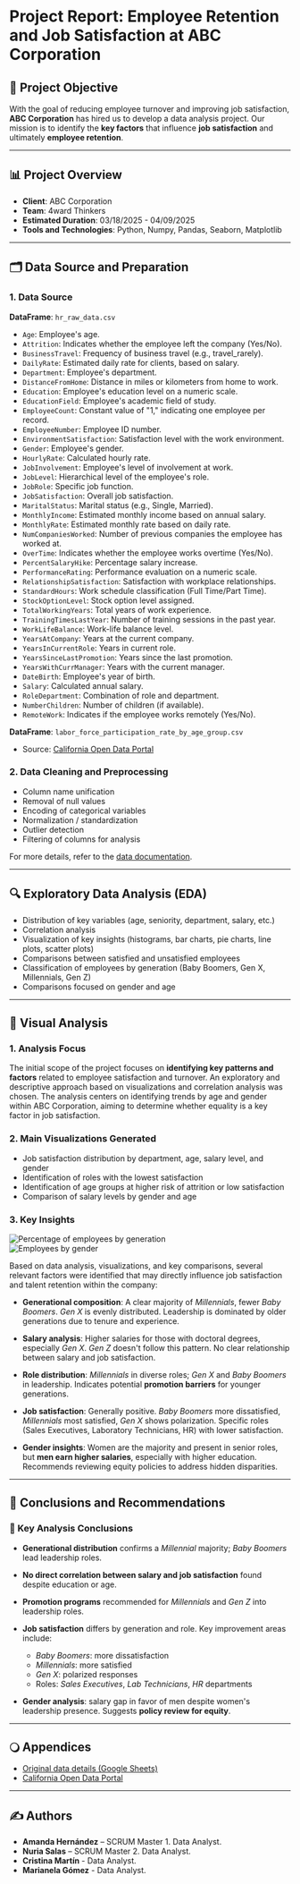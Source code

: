 # Project Report: Employee Retention and Job Satisfaction at ABC Corporation

## 🌟 Project Objective

With the goal of reducing employee turnover and improving job satisfaction, **ABC Corporation** has hired us to develop a data analysis project. Our mission is to identify the **key factors** that influence **job satisfaction** and ultimately **employee retention**.

---

## 📊 Project Overview

- **Client**: ABC Corporation  
- **Team**: 4ward Thinkers  
- **Estimated Duration**: 03/18/2025 - 04/09/2025  
- **Tools and Technologies**: Python, Numpy, Pandas, Seaborn, Matplotlib

---

## 🗂️ Data Source and Preparation

### 1. Data Source

**DataFrame**: `hr_raw_data.csv`

- `Age`: Employee's age.
- `Attrition`: Indicates whether the employee left the company (Yes/No).
- `BusinessTravel`: Frequency of business travel (e.g., travel_rarely).
- `DailyRate`: Estimated daily rate for clients, based on salary.
- `Department`: Employee's department.
- `DistanceFromHome`: Distance in miles or kilometers from home to work.
- `Education`: Employee's education level on a numeric scale.
- `EducationField`: Employee's academic field of study.
- `EmployeeCount`: Constant value of "1," indicating one employee per record.
- `EmployeeNumber`: Employee ID number.
- `EnvironmentSatisfaction`: Satisfaction level with the work environment.
- `Gender`: Employee's gender.
- `HourlyRate`: Calculated hourly rate.
- `JobInvolvement`: Employee's level of involvement at work.
- `JobLevel`: Hierarchical level of the employee's role.
- `JobRole`: Specific job function.
- `JobSatisfaction`: Overall job satisfaction.
- `MaritalStatus`: Marital status (e.g., Single, Married).
- `MonthlyIncome`: Estimated monthly income based on annual salary.
- `MonthlyRate`: Estimated monthly rate based on daily rate.
- `NumCompaniesWorked`: Number of previous companies the employee has worked at.
- `OverTime`: Indicates whether the employee works overtime (Yes/No).
- `PercentSalaryHike`: Percentage salary increase.
- `PerformanceRating`: Performance evaluation on a numeric scale.
- `RelationshipSatisfaction`: Satisfaction with workplace relationships.
- `StandardHours`: Work schedule classification (Full Time/Part Time).
- `StockOptionLevel`: Stock option level assigned.
- `TotalWorkingYears`: Total years of work experience.
- `TrainingTimesLastYear`: Number of training sessions in the past year.
- `WorkLifeBalance`: Work-life balance level.
- `YearsAtCompany`: Years at the current company.
- `YearsInCurrentRole`: Years in current role.
- `YearsSinceLastPromotion`: Years since the last promotion.
- `YearsWithCurrManager`: Years with the current manager.
- `DateBirth`: Employee's year of birth.
- `Salary`: Calculated annual salary.
- `RoleDepartment`: Combination of role and department.
- `NumberChildren`: Number of children (if available).
- `RemoteWork`: Indicates if the employee works remotely (Yes/No).

**DataFrame**: `labor_force_participation_rate_by_age_group.csv`

- Source: [California Open Data Portal](https://data.ca.gov/dataset/labor-force-participation-rate-by-age-group/resource/d58bfa55-8f7f-438f-9e46-0cae78a80d91)

### 2. Data Cleaning and Preprocessing

- Column name unification
- Removal of null values
- Encoding of categorical variables
- Normalization / standardization
- Outlier detection
- Filtering of columns for analysis

For more details, refer to the [data documentation](https://docs.google.com/spreadsheets/d/1pLfwP7zJ8qAkEuVE2P4qM-kj6z-0E_emVTnwHtOpboE/edit?usp=sharing).

---

## 🔍 Exploratory Data Analysis (EDA)

- Distribution of key variables (age, seniority, department, salary, etc.)
- Correlation analysis
- Visualization of key insights (histograms, bar charts, pie charts, line plots, scatter plots)
- Comparisons between satisfied and unsatisfied employees
- Classification of employees by generation (Baby Boomers, Gen X, Millennials, Gen Z)
- Comparisons focused on gender and age

---

## 🤔 Visual Analysis

### 1. Analysis Focus

The initial scope of the project focuses on **identifying key patterns and factors** related to employee satisfaction and turnover. An exploratory and descriptive approach based on visualizations and correlation analysis was chosen. The analysis centers on identifying trends by age and gender within ABC Corporation, aiming to determine whether equality is a key factor in job satisfaction.

### 2. Main Visualizations Generated

- Job satisfaction distribution by department, age, salary level, and gender
- Identification of roles with the lowest satisfaction
- Identification of age groups at higher risk of attrition or low satisfaction
- Comparison of salary levels by gender and age

### 3. Key Insights

![Percentage of employees by generation](img/empleados_gen.png)  
![Employees by gender](img/empleados_genero.png)

Based on data analysis, visualizations, and key comparisons, several relevant factors were identified that may directly influence job satisfaction and talent retention within the company:

- **Generational composition**: A clear majority of *Millennials*, fewer *Baby Boomers*. *Gen X* is evenly distributed. Leadership is dominated by older generations due to tenure and experience.

- **Salary analysis**: Higher salaries for those with doctoral degrees, especially *Gen X*. *Gen Z* doesn't follow this pattern. No clear relationship between salary and job satisfaction.

- **Role distribution**: *Millennials* in diverse roles; *Gen X* and *Baby Boomers* in leadership. Indicates potential **promotion barriers** for younger generations.

- **Job satisfaction**: Generally positive. *Baby Boomers* more dissatisfied, *Millennials* most satisfied, *Gen X* shows polarization. Specific roles (Sales Executives, Laboratory Technicians, HR) with lower satisfaction.

- **Gender insights**: Women are the majority and present in senior roles, but **men earn higher salaries**, especially with higher education. Recommends reviewing equity policies to address hidden disparities.

---

## 📌 Conclusions and Recommendations

### 📌 Key Analysis Conclusions

- **Generational distribution** confirms a *Millennial* majority; *Baby Boomers* lead leadership roles.

- **No direct correlation between salary and job satisfaction** found despite education or age.

- **Promotion programs** recommended for *Millennials* and *Gen Z* into leadership roles.

- **Job satisfaction** differs by generation and role. Key improvement areas include:
  - *Baby Boomers*: more dissatisfaction
  - *Millennials*: more satisfied
  - *Gen X*: polarized responses
  - Roles: *Sales Executives*, *Lab Technicians*, *HR* departments

- **Gender analysis**: salary gap in favor of men despite women's leadership presence. Suggests **policy review for equity**.

---

## 🔾 Appendices

- [Original data details (Google Sheets)](https://docs.google.com/spreadsheets/d/1pLfwP7zJ8qAkEuVE2P4qM-kj6z-0E_emVTnwHtOpboE/edit?usp=sharing)
- [California Open Data Portal](https://data.ca.gov)

---

## ✍️ Authors

- **Amanda Hernández** – SCRUM Master 1. Data Analyst.  
- **Nuria Salas** – SCRUM Master 2. Data Analyst.  
- **Cristina Martín** - Data Analyst.  
- **Marianela Gómez** - Data Analyst.
